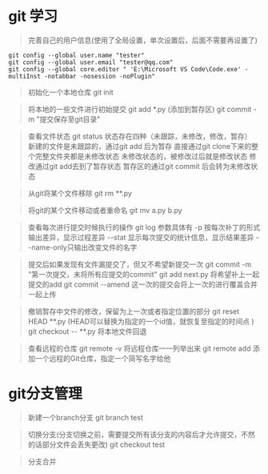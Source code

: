 # git 学习
> 完善自己的用户信息(使用了全局设置，单次设置后，后面不需要再设置了)  
```
git config --global user.name "tester"   
git config --global user.email "tester@qq.com"
git config --global core.editor " 'E:\Microsoft VS Code\Code.exe' -multiInst -notabbar -nosession -noPlugin"  
```
> 初始化一个本地仓库
git init

> 将本地的一些文件进行初始提交
git add *.py (添加到暂存区)
git commit -m "提交保存至git目录"

> 查看文件状态
git status
状态存在四种（未跟踪，未修改，修改，暂存）
    新建的文件是未跟踪的，通过git add 后为暂存
    直接通过git clone下来的整个完整文件夹都是未修改状态
    未修改状态的，被修改过后就是修改状态
    修改通过git add去到了暂存状态
    暂存区的通过git commit 后会转为未修改状态

> 从git将某个文件移除
git rm **.py

> 将git的某个文件移动或者重命名
git mv a.py b.py

> 查看每次进行提交时候执行的操作
git log 
参数具体有 
    -p 按每次补丁的形式输出差异，显示过程差异
    --stat 显示每次提交的统计信息，显示结果差异
    --name-only只输出改变文件的名字

> 提交后如果发现有文件漏提交了，但又不希望新提交一次
git commit -m "第一次提交，未将所有应提交的commit"
git add next.py 将希望补上一起提交的add
git commit --amend 这一次的提交会将上一次的进行覆盖合并一起上传


> 撤销暂存中文件的修改，保留为上一次或者指定位置的部分
git reset HEAD **.py (HEAD可以替换为指定的一个id值，就恢复至指定的时间点 )
git checkout -- **.py 将本地文件回退

> 查看远程的仓库
git remote -v 将远程仓库一一列举出来
git remote  add <name> <url>添加一个远程的Git仓库，指定一个简写名字给他


# git分支管理
> 新建一个branch分支
git branch test

> 切换分支(分支切换之前，需要提交所有该分支的内容后才允许提交，不然的话部分文件会丢失更改)
git checkout test

> 分支合并
